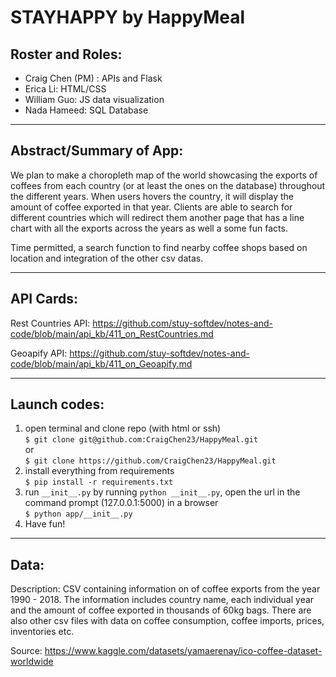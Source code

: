 # STAYHAPPY by HappyMeal

## Roster and Roles:
 * Craig Chen (PM) : APIs and Flask
 * Erica Li: HTML/CSS
 * William Guo: JS data visualization
 * Nada Hameed: SQL Database 

---
## Abstract/Summary of App:
We plan to make a choropleth map of the world showcasing the exports of coffees from each country (or at least the ones on the database) throughout the different years. When users hovers the country, it will display the amount of coffee exported in that year. Clients are able to search for different countries which will redirect them another page that has a line chart with all the exports across the years as well a some fun facts. 

Time permitted, a search function to find nearby coffee shops based on location and integration of the other csv datas.

---
## API Cards:

Rest Countries API:
https://github.com/stuy-softdev/notes-and-code/blob/main/api_kb/411_on_RestCountries.md

Geoapify API:
https://github.com/stuy-softdev/notes-and-code/blob/main/api_kb/411_on_Geoapify.md 

---

## Launch codes:
1) open terminal and clone repo (with html or ssh)  
```$ git clone git@github.com:CraigChen23/HappyMeal.git```  
or  
```$ git clone https://github.com/CraigChen23/HappyMeal.git```  
2) install everything from requirements  
```$ pip install -r requirements.txt```  
3) run ```__init__.py``` by running ```python __init__.py```, open the url in the command prompt (127.0.0.1:5000) in a browser   
```$ python app/__init__.py```  
4) Have fun! 

---
## Data:

Description: CSV containing information on of coffee exports from the year 1990 - 2018. The information includes country name, each individual year and the amount of coffee exported in thousands of 60kg bags. There are also other csv files with data on coffee consumption, coffee imports, prices, inventories etc. 

Source: https://www.kaggle.com/datasets/yamaerenay/ico-coffee-dataset-worldwide
